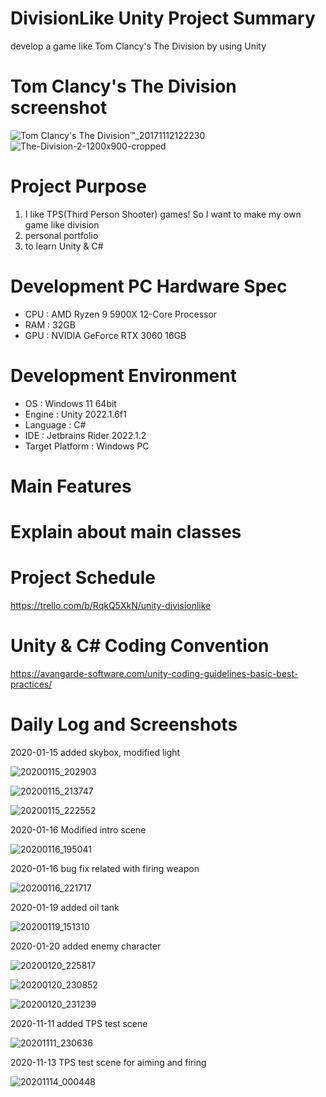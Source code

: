 # DivisionLike Unity Project Summary
develop a game like Tom Clancy's The Division by using Unity

# Tom Clancy's The Division screenshot
![Tom Clancy's The Division™_20171112122230](https://user-images.githubusercontent.com/29808782/72430650-46e28200-37d6-11ea-8d93-8d0e4676b533.jpg)
![The-Division-2-1200x900-cropped](https://user-images.githubusercontent.com/29808782/178140678-ba8bdbdd-3395-452f-8786-edd249ad4cf8.jpg)

# Project Purpose
1. I like TPS(Third Person Shooter) games! So I want to make my own game like division
2. personal portfolio
3. to learn Unity & C#

# Development PC Hardware Spec
- CPU : AMD Ryzen 9 5900X 12-Core Processor
- RAM : 32GB
- GPU : NVIDIA GeForce RTX 3060 16GB

# Development Environment
- OS : Windows 11 64bit
- Engine : Unity 2022.1.6f1
- Language : C#
- IDE : Jetbrains Rider 2022.1.2
- Target Platform : Windows PC

# Main Features

# Explain about main classes

# Project Schedule
https://trello.com/b/RqkQ5XkN/unity-divisionlike

# Unity & C# Coding Convention
https://avangarde-software.com/unity-coding-guidelines-basic-best-practices/

# Daily Log and Screenshots
2020-01-15 added skybox, modified light

![20200115_202903](https://user-images.githubusercontent.com/29808782/72430514-ef441680-37d5-11ea-8434-fbd563e20a2e.png)

![20200115_213747](https://user-images.githubusercontent.com/29808782/72434586-52867680-37df-11ea-9b0d-b8e781ac777c.png)

![20200115_222552](https://user-images.githubusercontent.com/29808782/72437427-0ee33b00-37e6-11ea-8950-5e07abf98bfc.png)


2020-01-16 Modified intro scene

![20200116_195041](https://user-images.githubusercontent.com/29808782/72518858-8920c780-3899-11ea-98f7-5cb528dc3699.png)


2020-01-16 bug fix related with firing weapon

![20200116_221717](https://user-images.githubusercontent.com/29808782/72528278-048c7400-38ae-11ea-94aa-630f611152b4.png)

2020-01-19 added oil tank

![20200119_151310](https://user-images.githubusercontent.com/29808782/72675895-54e21c80-3ace-11ea-89ac-0362ca552a79.png)

2020-01-20 added enemy character

![20200120_225817](https://user-images.githubusercontent.com/29808782/72732114-69aad700-3bd8-11ea-8508-f138805d6256.png)

![20200120_230852](https://user-images.githubusercontent.com/29808782/72732822-ef7b5200-3bd9-11ea-9a4b-6efde6f0d070.png)

![20200120_231239](https://user-images.githubusercontent.com/29808782/72733049-687aa980-3bda-11ea-95f9-137097443d6a.png)

2020-11-11 added TPS test scene

![20201111_230636](https://user-images.githubusercontent.com/29808782/98821212-97685180-2472-11eb-9e9d-25b633bdcae2.png)

2020-11-13 TPS test scene for aiming and firing

![20201114_000448](https://user-images.githubusercontent.com/29808782/99086611-1abdaa80-260d-11eb-8092-08781a027761.png)
